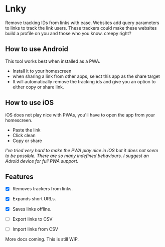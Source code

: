 # Lnky

Remove tracking IDs from links with ease. Websites add query parameters to links to track the link users. 
These trackers could make these websites build a profile on you and those who you know. 
creepy right? 

## How to use Android
This tool works best when installed as a PWA. 
- Install it to your homescreen
- when sharing a link from other apps, select this app as the share target
- It will automatically remove the tracking ids and give you an option to either copy or share link.

## How to use iOS
iOS does not play nice with PWAs, you'll have to open the app from your homescreen.
- Paste the link
- Click clean
- Copy or share

_I've tried very hard to make the PWA play nice in iOS but it does not seem to be possible. There are so many indefined behaviours. I suggest an Adroid device for full PWA support._

## Features
- [x] Removes trackers from links.
- [x] Expands short URLs.
- [x] Saves links offline.
- [ ] Export links to CSV
- [ ] Import links from CSV


More docs coming. This is still WIP. 
